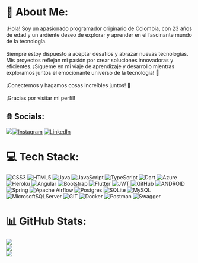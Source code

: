 # 💫 About Me:
¡Hola! Soy un apasionado programador originario de Colombia, con 23 años de edad y un ardiente deseo de explorar y aprender en el fascinante mundo de la tecnología.<br><br>Siempre estoy dispuesto a aceptar desafíos y abrazar nuevas tecnologías. Mis proyectos reflejan mi pasión por crear soluciones innovadoras y eficientes. ¡Sígueme en mi viaje de aprendizaje y desarrollo mientras exploramos juntos el emocionante universo de la tecnología! 🚀<br><br>¡Conectemos y hagamos cosas increíbles juntos! 👋<br><br>¡Gracias por visitar mi perfil!


## 🌐 Socials:
[![](https://visitcount.itsvg.in/api?id=SernaANS&icon=0&color=1)](https://visitcount.itsvg.in)[![Instagram](https://img.shields.io/badge/Instagram-%23E4405F.svg?logo=Instagram&logoColor=white)](https://www.instagram.com/serna_ans/) [![LinkedIn](https://img.shields.io/badge/LinkedIn-%230077B5.svg?logo=linkedin&logoColor=white)](https://www.linkedin.com/in/santiago-serna-b7933021a/) 

# 💻 Tech Stack:
![CSS3](https://img.shields.io/badge/css3-%231572B6.svg?style=flat&logo=css3&logoColor=white) ![HTML5](https://img.shields.io/badge/html5-%23E34F26.svg?style=flat&logo=html5&logoColor=white) ![Java](https://img.shields.io/badge/java-%23ED8B00.svg?style=flat&logo=java&logoColor=white) ![JavaScript](https://img.shields.io/badge/javascript-%23323330.svg?style=flat&logo=javascript&logoColor=%23F7DF1E) ![TypeScript](https://img.shields.io/badge/typescript-%23007ACC.svg?style=flat&logo=typescript&logoColor=white) ![Dart](https://img.shields.io/badge/dart-%230175C2.svg?style=flat&logo=dart&logoColor=white) ![Azure](https://img.shields.io/badge/azure-%230072C6.svg?style=flat&logo=azure-devops&logoColor=white) ![Heroku](https://img.shields.io/badge/heroku-%23430098.svg?style=flat&logo=heroku&logoColor=white) ![Angular](https://img.shields.io/badge/angular-%23DD0031.svg?style=flat&logo=angular&logoColor=white) ![Bootstrap](https://img.shields.io/badge/bootstrap-%23563D7C.svg?style=flat&logo=bootstrap&logoColor=white) ![Flutter](https://img.shields.io/badge/Flutter-%2302569B.svg?style=flat&logo=Flutter&logoColor=white) ![JWT](https://img.shields.io/badge/JWT-black?style=flat&logo=JSON%20web%20tokens) ![GitHub](https://img.shields.io/badge/GitHub-%23121011.svg?style=flat&logo=github&logoColor=white) ![ANDROID](https://img.shields.io/badge/android-%2320232a.svg?style=flat&logo=android&logoColor=%a4c639) ![Spring](https://img.shields.io/badge/spring-%236DB33F.svg?style=flat&logo=spring&logoColor=white) ![Apache Airflow](https://img.shields.io/badge/Apache%20Airflow-017CEE?style=flat&logo=Apache%20Airflow&logoColor=white) ![Postgres](https://img.shields.io/badge/postgres-%23316192.svg?style=flat&logo=postgresql&logoColor=white) ![SQLite](https://img.shields.io/badge/sqlite-%2307405e.svg?style=flat&logo=sqlite&logoColor=white) ![MySQL](https://img.shields.io/badge/mysql-%231572B6.svg?style=flat&logo=mysql&logoColor=white) ![MicrosoftSQLServer](https://img.shields.io/badge/Microsoft%20SQL%20Sever-CC2927?style=flat&logo=microsoft%20sql%20server&logoColor=white) ![GIT](https://img.shields.io/badge/Git-fc6d26?style=flat&logo=git&logoColor=white) ![Docker](https://img.shields.io/badge/docker-%230db7ed.svg?style=flat&logo=docker&logoColor=white) ![Postman](https://img.shields.io/badge/Postman-FF6C37?style=flat&logo=postman&logoColor=white) ![Swagger](https://img.shields.io/badge/-Swagger-%23Clojure?style=flat&logo=swagger&logoColor=white)
# 📊 GitHub Stats:
![](https://github-readme-stats.vercel.app/api?username=SernaANS&theme=tokyonight&hide_border=true&include_all_commits=false&count_private=false)<br/>
![](https://github-readme-streak-stats.herokuapp.com/?user=SernaANS&theme=tokyonight&hide_border=true)<br/>
![](https://github-readme-stats.vercel.app/api/top-langs/?username=SernaANS&theme=tokyonight&hide_border=true&include_all_commits=false&count_private=false&layout=compact)
<!-- Proudly created with GPRM ( https://gprm.itsvg.in ) -->

